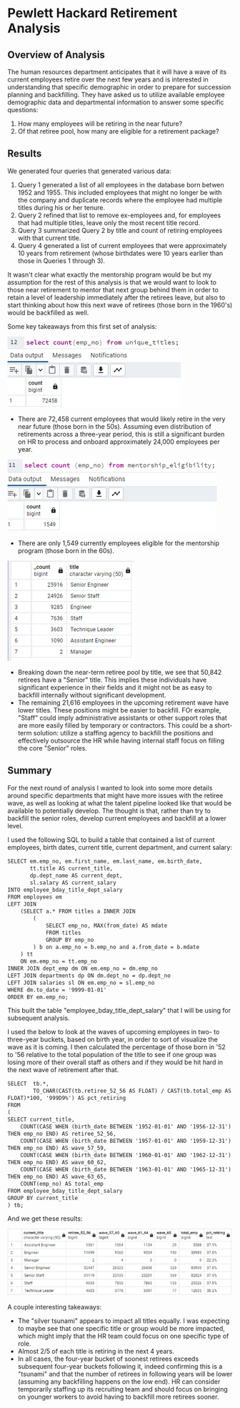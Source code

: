 # Pewlett Hackard Retirement Analysis

## Overview of Analysis
The human resources department anticipates that it will have a wave of its current employees retire over the next few years and is interested in understanding that specific demographic in order to prepare for succession planning and backfilling.  They have asked us to utilize available employee demographic data and departmental information to answer some specific questions:

1. How many employees will be retiring in the near future?
2. Of that retiree pool, how many are eligible for a retirement package?

## Results
We generated four queries that generated various data:
1. Query 1 generated a list of all employees in the database born betwen 1952 and 1955.  This included employees that might no longer be with the company and duplicate records where the employee had multiple titles during his or her tenure.
2. Query 2 refined that list to remove ex-employees and, for employees that had multiple titles, leave only the most recent title record.
3. Query 3 summarized Query 2 by title and count of retiring employees with that current title.
4. Query 4 generated a list of current employees that were approximately 10 years from retirement (whose birthdates were 10 years earlier than those in Queries 1 through 3).

It wasn't clear what exactly the mentorship program would be but my assumption for the rest of this analysis is that we would want to look to those near retirement to mentor that next group behind them in order to retain a level of leadership immediately after the retirees leave, but also to start thinking about how this next wave of retirees (those born in the 1960's) would be backfilled as well.

Some key takeaways from this first set of analysis:

![Image 1](/Resources/Image1_1.png)

- There are 72,458 current employees that would likely retire in the very near future (those born in the 50s).  Assuming even distribution of retirements across a three-year period, this is still a significant burden on HR to process and onboard approximately 24,000 employees per year.

![Image 2](/Resources/Image1_2.png)

- There are only 1,549 currently employees eligible for the mentorship program (those born in the 60s).

![Image 3](/Resources/Image1_3.png)

- Breaking down the near-term retiree pool by title, we see that 50,842 retirees have a "Senior" title.  This implies these individuals have significant experience in their fields and it might not be as easy to backfill internally without significant development.
- The remaining 21,616 employees in the upcoming retirement wave have lower titles.  These positions might be easier to backfill.  FOr example, "Staff" could imply administrative assistants or other support roles that are more easily filled by temporary or contractors.  This could be a short-term solution: utilize a staffing agency to backfill the positions and effectively outsource the HR while having internal staff focus on filling the core "Senior" roles.

## Summary

For the next round of analysis I wanted to look into some more details around specific departments that might have more issues with the retiree wave, as well as looking at what the talent pipeline looked like that would be available to potentially develop.  The thought is that, rather than try to backfill the senior roles, develop current employees and backfill at a lower level.

I used the following SQL to build a table that contained a list of current employees, birth dates, current title, current department, and current salary:
```
SELECT em.emp_no, em.first_name, em.last_name, em.birth_date,
	   tt.title AS current_title, 
	   dp.dept_name AS current_dept,
	   sl.salary AS current_salary
INTO employee_bday_title_dept_salary
FROM employees em 
LEFT JOIN 
	(SELECT a.* FROM titles a INNER JOIN 
		(
			SELECT emp_no, MAX(from_date) AS mdate
			FROM titles 
			GROUP BY emp_no
		) b on a.emp_no = b.emp_no and a.from_date = b.mdate
	) tt 
	ON em.emp_no = tt.emp_no
INNER JOIN dept_emp dm ON em.emp_no = dm.emp_no
LEFT JOIN departments dp ON dm.dept_no = dp.dept_no
LEFT JOIN salaries sl ON em.emp_no = sl.emp_no
WHERE dm.to_date = '9999-01-01'
ORDER BY em.emp_no;
```
This built the table "employee_bday_title_dept_salary" that I will be using for subsequent analysis.

I used the below to look at the waves of upcoming employees in two- to three-year buckets, based on birth year, in order to sort of visualize the wave as it is coming.  I then calculated the percentage of those born in '52 to '56 relative to the total population of the title to see if one group was losing more of their overall staff as others and if they would be hit hard in the next wave of retirement after that.

```
SELECT 	tb.*,
		TO_CHAR(CAST(tb.retiree_52_56 AS FLOAT) / CAST(tb.total_emp AS FLOAT)*100, '999D9%') AS pct_retiring
FROM
(
SELECT current_title,
	COUNT(CASE WHEN (birth_date BETWEEN '1952-01-01' AND '1956-12-31') THEN emp_no END) AS retiree_52_56,
	COUNT(CASE WHEN (birth_date BETWEEN '1957-01-01' AND '1959-12-31') THEN emp_no END) AS wave_57_59,
	COUNT(CASE WHEN (birth_date BETWEEN '1960-01-01' AND '1962-12-31') THEN emp_no END) AS wave_60_62,
	COUNT(CASE WHEN (birth_date BETWEEN '1963-01-01' AND '1965-12-31') THEN emp_no END) AS wave_63_65,
	COUNT(emp_no) AS total_emp
FROM employee_bday_title_dept_salary
GROUP BY current_title
) tb;
```

And we get these results:

![Image 4](/Resources/Image2_1.PNG)

A couple interesting takeaways:
- The "silver tsunami" appears to impact all titles equally.  I was expecting to maybe see that one specific title or group would be more impacted, which might imply that the HR team could focus on one specific type of role.  
- Almost 2/5 of each title is retiring in the next 4 years.
- In all cases, the four-year bucket of soonest retirees exceeds subsequent four-year buckets following it, indeed confirming this is a "tsunami" and that the number of retirees in following years will be lower (assuming any backfilling happens on the low end).  HR can consider temporarily staffing up its recruiting team and should focus on bringing on younger workers to avoid having to backfill more retirees sooner.


